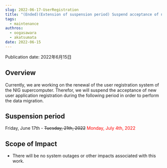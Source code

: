 ```yaml
---
slug: 2022-06-17-UserRegistration
title: "(Ended)(Extension of suspension period) Suspend acceptance of new user registrations due to renewal of user registration system"
tags:
  - maintenance
authros:
  - oogasawara
  - akatsumata
date: 2022-06-15
---
```


Publication date: 2022年6月15日


## Overview

Currently, we are working on the renewal of the user registration system of the NIG supercomputer.
Therefor, we will suspend the acceptance of new user application registration during the following period in order to perform the data migration.


## Suspension period

Friday, June 17th - ~~Tuesday, 21th, 2022~~   <font color="red">Monday, July 4th, 2022</font>



## Scope of Impact

- There will be no system outages or other impacts associated with this work.

    